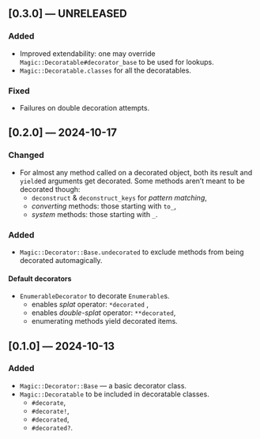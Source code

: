 ## [0.3.0] — UNRELEASED

### Added

- Improved extendability: one may override `Magic::Decoratable#decorator_base` to be used for lookups.
- `Magic::Decoratable.classes` for all the decoratables.

### Fixed

- Failures on double decoration attempts.


## [0.2.0] — 2024-10-17

### Changed

- For almost any method called on a decorated object, both its result and `yield`ed arguments get decorated.
  Some methods aren’t meant to be decorated though:
	- `deconstruct` & `deconstruct_keys` for _pattern matching_,
	- _converting_ methods: those starting with `to_`,
	- _system_ methods: those starting with `_`.

### Added

- `Magic::Decorator::Base.undecorated` to exclude methods from being decorated automagically.

#### Default decorators

- `EnumerableDecorator` to decorate `Enumerable`s.
	- enables _splat_ operator: `*decorated` ,
	- enables _double-splat_ operator: `**decorated`,
	- enumerating methods yield decorated items.


## [0.1.0] — 2024-10-13

### Added

- `Magic::Decorator::Base` — a basic decorator class.
- `Magic::Decoratable` to be included in decoratable classes.
	- `#decorate`,
	- `#decorate!`,
	- `#decorated`,
	- `#decorated?`.
